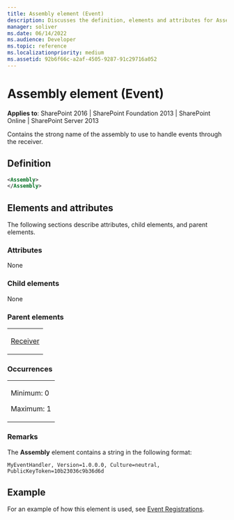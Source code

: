 ```yaml
---
title: Assembly element (Event)
description: Discusses the definition, elements and attributes for Assembly element (Event) which is used to handle events through the receiver.
manager: soliver
ms.date: 06/14/2022
ms.audience: Developer
ms.topic: reference
ms.localizationpriority: medium
ms.assetid: 92b6f66c-a2af-4505-9287-91c29716a052
---
```


# Assembly element (Event)

**Applies to**: SharePoint 2016 | SharePoint Foundation 2013 | SharePoint Online | SharePoint Server 2013

Contains the strong name of the assembly to use to handle events through the receiver.

## Definition

```XML
<Assembly>
</Assembly>
```

## Elements and attributes

The following sections describe attributes, child elements, and parent elements.

### Attributes

None

### Child elements

None

### Parent elements

<table>
<colgroup>
<col width="100%" />
</colgroup>
<tbody>
<tr class="odd">
<td align="left"><p><a href="receiver-element-event.md">Receiver</a></p></td>
</tr>
</tbody>
</table>

### Occurrences

<table>
<colgroup>
<col width="100%" />
</colgroup>
<tbody>
<tr class="odd">
<td align="left"><p>Minimum: 0</p>
<p>Maximum: 1</p></td>
</tr>
</tbody>
</table>

### Remarks

The **Assembly** element contains a string in the following format:

```MyEventHandler, Version=1.0.0.0, Culture=neutral, PublicKeyToken=10b23036c9b36d6d```

## Example

For an example of how this element is used, see [Event Registrations](event-registrations.md).
